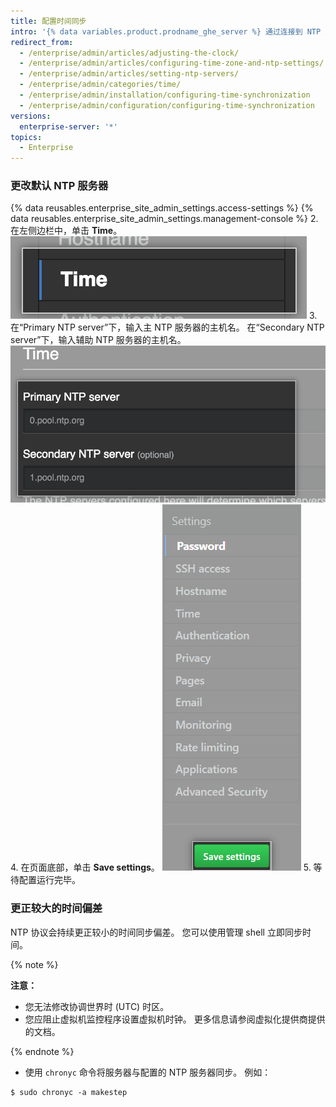 ```yaml
---
title: 配置时间同步
intro: '{% data variables.product.prodname_ghe_server %} 通过连接到 NTP 服务器自动同步其时钟。 您可以设置用于同步时钟的 NTP 服务器，也可以使用默认 NTP 服务器。'
redirect_from:
  - /enterprise/admin/articles/adjusting-the-clock/
  - /enterprise/admin/articles/configuring-time-zone-and-ntp-settings/
  - /enterprise/admin/articles/setting-ntp-servers/
  - /enterprise/admin/categories/time/
  - /enterprise/admin/installation/configuring-time-synchronization
  - /enterprise/admin/configuration/configuring-time-synchronization
versions:
  enterprise-server: '*'
topics:
  - Enterprise
---
```


### 更改默认 NTP 服务器

{% data reusables.enterprise_site_admin_settings.access-settings %}
{% data reusables.enterprise_site_admin_settings.management-console %}
2. 在左侧边栏中，单击 **Time**。 ![{% data variables.enterprise.management_console %} 边栏中的 Time 按钮](/assets/images/enterprise/management-console/sidebar-time.png)
3. 在“Primary NTP server”下，输入主 NTP 服务器的主机名。 在“Secondary NTP server”下，输入辅助 NTP 服务器的主机名。 ![{% data variables.enterprise.management_console %} 中用于主 NTP 服务器和辅助 NTP 服务器的字段](/assets/images/enterprise/management-console/ntp-servers.png)
4. 在页面底部，单击 **Save settings**。 ![{% data variables.enterprise.management_console %} 中的 Save settings 按钮](/assets/images/enterprise/management-console/save-settings.png)
5. 等待配置运行完毕。

### 更正较大的时间偏差

NTP 协议会持续更正较小的时间同步偏差。 您可以使用管理 shell 立即同步时间。

{% note %}

**注意：**
 - 您无法修改协调世界时 (UTC) 时区。
 - 您应阻止虚拟机监控程序设置虚拟机时钟。 更多信息请参阅虚拟化提供商提供的文档。

{% endnote %}

- 使用 `chronyc` 命令将服务器与配置的 NTP 服务器同步。 例如：

```shell
$ sudo chronyc -a makestep
```
